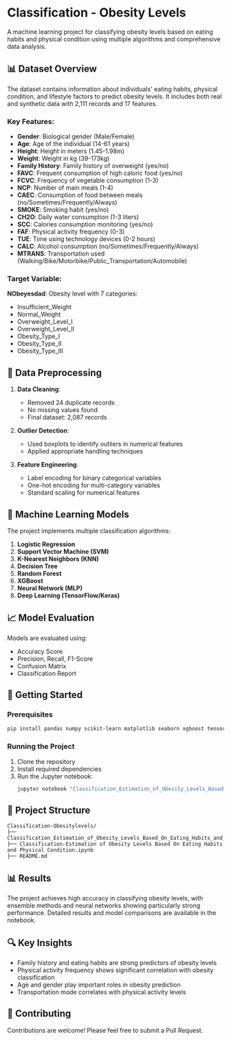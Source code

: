 # Classification - Obesity Levels

A machine learning project for classifying obesity levels based on eating habits and physical condition using multiple algorithms and comprehensive data analysis.

## 📊 Dataset Overview

The dataset contains information about individuals' eating habits, physical condition, and lifestyle factors to predict obesity levels. It includes both real and synthetic data with 2,111 records and 17 features.

### Key Features:
- **Gender**: Biological gender (Male/Female)
- **Age**: Age of the individual (14-61 years)
- **Height**: Height in meters (1.45-1.98m)
- **Weight**: Weight in kg (39-173kg)
- **Family History**: Family history of overweight (yes/no)
- **FAVC**: Frequent consumption of high caloric food (yes/no)
- **FCVC**: Frequency of vegetable consumption (1-3)
- **NCP**: Number of main meals (1-4)
- **CAEC**: Consumption of food between meals (no/Sometimes/Frequently/Always)
- **SMOKE**: Smoking habit (yes/no)
- **CH2O**: Daily water consumption (1-3 liters)
- **SCC**: Calories consumption monitoring (yes/no)
- **FAF**: Physical activity frequency (0-3)
- **TUE**: Time using technology devices (0-2 hours)
- **CALC**: Alcohol consumption (no/Sometimes/Frequently/Always)
- **MTRANS**: Transportation used (Walking/Bike/Motorbike/Public_Transportation/Automobile)

### Target Variable:
**NObeyesdad**: Obesity level with 7 categories:
- Insufficient_Weight
- Normal_Weight
- Overweight_Level_I
- Overweight_Level_II
- Obesity_Type_I
- Obesity_Type_II
- Obesity_Type_III

## 🔧 Data Preprocessing

1. **Data Cleaning**: 
   - Removed 24 duplicate records
   - No missing values found
   - Final dataset: 2,087 records

2. **Outlier Detection**: 
   - Used boxplots to identify outliers in numerical features
   - Applied appropriate handling techniques

3. **Feature Engineering**:
   - Label encoding for binary categorical variables
   - One-hot encoding for multi-category variables
   - Standard scaling for numerical features

## 🤖 Machine Learning Models

The project implements multiple classification algorithms:

1. **Logistic Regression**
2. **Support Vector Machine (SVM)**
3. **K-Nearest Neighbors (KNN)**
4. **Decision Tree**
5. **Random Forest**
6. **XGBoost**
7. **Neural Network (MLP)**
8. **Deep Learning (TensorFlow/Keras)**

## 📈 Model Evaluation

Models are evaluated using:
- Accuracy Score
- Precision, Recall, F1-Score
- Confusion Matrix
- Classification Report

## 🚀 Getting Started

### Prerequisites
```bash
pip install pandas numpy scikit-learn matplotlib seaborn xgboost tensorflow
```

### Running the Project
1. Clone the repository
2. Install required dependencies
3. Run the Jupyter notebook:
   ```bash
   jupyter notebook "Classification_Estimation_of_Obesity_Levels_Based_On_Eating_Habits_and_Physical_Condition.ipynb"
   ```

## 📁 Project Structure
```
Classification-Obesitylevels/
├── Classification_Estimation_of_Obesity_Levels_Based_On_Eating_Habits_and_Physical_Condition.ipynb
├── Classification-Estimation of Obesity Levels Based On Eating Habits and Physical Condition.ipynb
├── README.md
```

## 📊 Results

The project achieves high accuracy in classifying obesity levels, with ensemble methods and neural networks showing particularly strong performance. Detailed results and model comparisons are available in the notebook.

## 🔍 Key Insights

- Family history and eating habits are strong predictors of obesity levels
- Physical activity frequency shows significant correlation with obesity classification
- Age and gender play important roles in obesity prediction
- Transportation mode correlates with physical activity levels


## 🤝 Contributing

Contributions are welcome! Please feel free to submit a Pull Request.